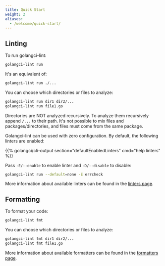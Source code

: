 ```yaml
---
title: Quick Start
weight: 2
aliases:
  - /welcome/quick-start/
---
```


## Linting

To run golangci-lint:

```bash
golangci-lint run
```

It's an equivalent of:

```bash
golangci-lint run ./...
```

You can choose which directories or files to analyze:

```bash
golangci-lint run dir1 dir2/...
golangci-lint run file1.go
```

Directories are NOT analyzed recursively.
To analyze them recursively append `/...` to their path.
It's not possible to mix files and packages/directories, and files must come from the same package.

Golangci-lint can be used with zero configuration. By default, the following linters are enabled:

{{% golangci/cli-output section="defaultEnabledLinters" cmd="help linters" %}}

Pass `-E/--enable` to enable linter and `-D/--disable` to disable:

```bash
golangci-lint run --default=none -E errcheck
```

More information about available linters can be found in the [linters page](/docs/linters/).

## Formatting

To format your code:

```bash
golangci-lint fmt
```

You can choose which directories or files to analyze:

```bash
golangci-lint fmt dir1 dir2/...
golangci-lint fmt file1.go
```

More information about available formatters can be found in the [formatters page](/docs/formatters/).

